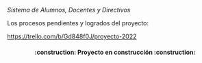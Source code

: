 <em> Sistema de Alumnos, Docentes y Directivos </em>

Los procesos pendientes y logrados del proyecto:

https://trello.com/b/Gd848f0J/proyecto-2022

<h4 align="center">
:construction: Proyecto en construcción :construction:
</h4>
